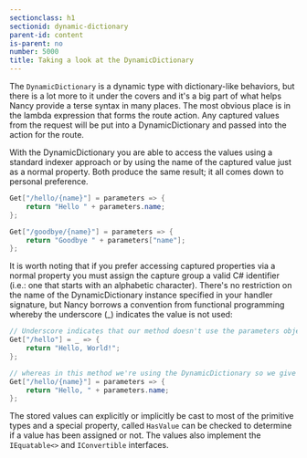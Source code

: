 ```yaml
---
sectionclass: h1
sectionid: dynamic-dictionary
parent-id: content
is-parent: no
number: 5000
title: Taking a look at the DynamicDictionary
---
```

The `DynamicDictionary` is a dynamic type with dictionary-like behaviors, but there is a lot more to it under the covers and it's a big part of what helps Nancy provide a terse syntax in many places. The most obvious place is in the lambda expression that forms the route action. Any captured values from the request will be put into a DynamicDictionary and passed into the action for the route.

With the DynamicDictionary you are able to access the values using a standard indexer approach or by using the name of the captured value just as a normal property. Both produce the same result; it all comes down to personal preference.

```c#
Get["/hello/{name}"] = parameters => {
    return "Hello " + parameters.name;
};

Get["/goodbye/{name}"] = parameters => {
    return "Goodbye " + parameters["name"];
};
```

It is worth noting that if you prefer accessing captured properties via a normal property you must assign the capture group a valid C# identifier (i.e.: one that starts with an alphabetic character). There's no restriction on the name of the DynamicDictionary instance specified in your handler signature, but Nancy borrows a convention from functional programming whereby the underscore (_) indicates the value is not used:

```c#
// Underscore indicates that our method doesn't use the parameters object.
Get["/hello"] = _ => {
    return "Hello, World!";
};

// whereas in this method we're using the DynamicDictionary so we give it a proper name.
Get["/hello/{name}"] = parameters => {
    return "Hello, " + parameters.name;
};
```

The stored values can explicitly or implicitly be cast to most of the primitive types and a special property, called `HasValue` can be checked to determine if a value has been assigned or not. The values also implement the `IEquatable<>` and `IConvertible` interfaces.
